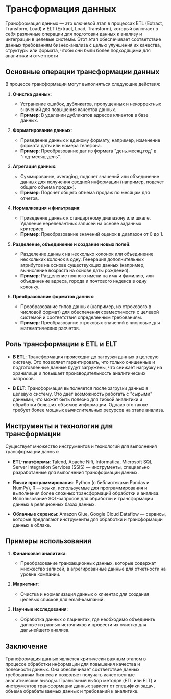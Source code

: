 # Трансформация данных

Трансформация данных — это ключевой этап в процессах ETL (Extract, Transform, Load) и ELT (Extract, Load, Transform), который включает в себя различные операции для подготовки данных к анализу и интеграции в целевые системы. Этот этап обеспечивает соответствие данных требованиям бизнес-анализа с целью улучшения их качества, структуры или формата, чтобы они были более подходящими для аналитики и отчетности

## Основные операции трансформации данных

В процессе трансформации могут выполняться следующие действия:

1.  **Очистка данных**:
    
    -   Устранение ошибок, дубликатов, пропущенных и некорректных значений для повышения качества данных.
    -   **Пример**: В удалении дубликатов адресов клиентов в базе данных.

2.  **Форматирование данных**:
    
    -   Приведение данных к единому формату, например, изменение формата даты или номера телефона.
    -   **Пример**: Преобразование дат из формата "день.месяц.год" в "год-месяц-день".

3.  **Агрегация данных**:

    -   Суммирование, averaging, подсчет значений или объединение данных для получения сводной информации (например, подсчет общего объема продаж).
    -   **Пример**: Подсчет общего объема продаж по месяцам для отчетов.

4.  **Нормализация и фильтрация**:
    
    -   Приведение данных к стандартному диапазону или шкале. Удаление нерелевантных записей на основе заданных критериев.
    -   **Пример**: Преобразование значений оценок в диапазон от 0 до 1.

5.  **Разделение, объединение и создание новых полей**:
    
    -   Разделение данных на несколько колонок или объединение нескольких колонок в одну. Генерация дополнительных атрибутов на основе существующих данных (например, вычисление возраста на основе даты рождения).
    -   **Пример**: Разделение полного имени на имя и фамилию, или объединение адреса, города и почтового индекса в одну колонку.

6.  **Преобразование форматов данных**:
    
    -   Преобразование типов данных (например, из строкового в числовой формат) для обеспечения совместимости с целевой системой и соответствия определенным требованиям.
    -   **Пример**: Преобразование строковых значений в числовые для математических расчетов.

## Роль трансформации в ETL и ELT

-   **В ETL**: Трансформация происходит до загрузки данных в целевую систему. Это позволяет гарантировать, что только очищенные и подготовленные данные будут загружены, что снижает нагрузку на хранилище и повышает производительность аналитических запросов.

-	**В ELT**: Трансформация выполняется после загрузки данных в целевую систему. Это дает возможность работать с "сырыми" данными, что может быть полезно для гибкой аналитики и обработки больших объемов информации. Однако это также требует более мощных вычислительных ресурсов на этапе анализа.

## Инструменты и технологии для трансформации

Существует множество инструментов и технологий для выполнения трансформации данных:

-   **ETL-платформы**: Talend, Apache Nifi, Informatica, Microsoft SQL Server Integration Services (SSIS) — инструменты, специально разработанные для выполнения трансформации данных.
    
-   **Языки программирования**: Python (с библиотеками Pandas и NumPy), R — языки, используемые для программирования и выполнения более сложных трансформаций обработки и анализа. Использование SQL-запросов для обработки и трансформации данных в реляционных базах данных.
    
-   **Облачные сервисы**: Amazon Glue, Google Cloud Dataflow — сервисы, которые предлагают инструменты для обработки и трансформации данных в облаке.

## Примеры использования

1.  **Финансовая аналитика**:
    
    -   Преобразование транзакционных данных, которые содержат множество записей, в агрегированные данные для отчетности на уровне компании.

2.  **Маркетинг**:
    
    -   Очистка и нормализация данных о клиентах для создания целевых списков для email-кампаний.

3.  **Научные исследования**:
    
    -   Обработка данных о пациентах, где необходимо объединить данные из разных источников и провести их очистку для дальнейшего анализа.

## Заключение

Трансформация данных является критически важным этапом в процессе обработки информации для повышения качества и полезности данных. Она обеспечивает соответствие данных требованиям бизнеса и позволяет получать качественные аналитические выводы. Правильный выбор методов (ETL или ELT) и инструментов трансформации данных зависит от специфики задач, объема обрабатываемых данных и требований к аналитике.